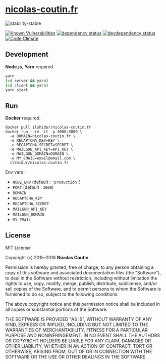 # [nicolas-coutin.fr](https://nicolas-coutin.fr)

![stability-stable](https://img.shields.io/badge/stability-stable-green.svg)

[![Known Vulnerabilities][vulnerabilities-badge]][vulnerabilities-url]
[![dependency status][dependency-badge]][dependency-url]
[![devdependency status][devdependency-badge]][devdependency-url]
[![Code Climate][maintainability-badge]][maintainability-url]

## Development

**Node.js**, **Yarn** required.

```bash
yarn
(cd server && yarn)
(cd client && yarn)
yarn start
```

## Run

**Docker** required.

```
docker pull ilshidur/nicolas-coutin.fr
docker run --rm -it -p 3000:3000 \
  -e DOMAIN=nicolas-coutin.fr \
  -e RECAPTCHA_KEY=KEY \
  -e RECAPTCHA_SECRET=SECRET \
  -e MAILGUN_API_KEY=API_KEY \
  -e MAILGUN_DOMAIN=DOMAIN \
  -e MY_EMAIL=email@email.com \
  ilshidur/nicolas-coutin.fr
```

Env vars :

* `NODE_ENV` (default : `'production'`)
* `PORT` (default : `3000`)
* `DOMAIN`
* `RECAPTCHA_KEY`
* `RECAPTCHA_SECRET`
* `MAILGUN_API_KEY`
* `MAILGUN_DOMAIN`
* `MY_EMAIL`

## License

MIT License

Copyright (c) 2015-2018 **Nicolas Coutin**

Permission is hereby granted, free of charge, to any person obtaining a copy
of this software and associated documentation files (the "Software"), to deal
in the Software without restriction, including without limitation the rights
to use, copy, modify, merge, publish, distribute, sublicense, and/or sell
copies of the Software, and to permit persons to whom the Software is
furnished to do so, subject to the following conditions:

The above copyright notice and this permission notice shall be included in all
copies or substantial portions of the Software.

THE SOFTWARE IS PROVIDED "AS IS", WITHOUT WARRANTY OF ANY KIND, EXPRESS OR
IMPLIED, INCLUDING BUT NOT LIMITED TO THE WARRANTIES OF MERCHANTABILITY,
FITNESS FOR A PARTICULAR PURPOSE AND NONINFRINGEMENT. IN NO EVENT SHALL THE
AUTHORS OR COPYRIGHT HOLDERS BE LIABLE FOR ANY CLAIM, DAMAGES OR OTHER
LIABILITY, WHETHER IN AN ACTION OF CONTRACT, TORT OR OTHERWISE, ARISING FROM,
OUT OF OR IN CONNECTION WITH THE SOFTWARE OR THE USE OR OTHER DEALINGS IN THE
SOFTWARE.

[vulnerabilities-badge]: https://snyk.io/test/github/Ilshidur/nicolas-coutin.fr/badge.svg
[vulnerabilities-url]: https://snyk.io/test/github/Ilshidur/nicolas-coutin.fr
[dependency-badge]: https://david-dm.org/Ilshidur/nicolas-coutin.fr/status.svg?path=server
[dependency-url]: https://david-dm.org/Ilshidur/nicolas-coutin.fr?path=server
[devdependency-badge]: https://david-dm.org/Ilshidur/nicolas-coutin.fr/dev-status.svg?path=server
[devdependency-url]: https://david-dm.org/Ilshidur/nicolas-coutin.fr?path=server&type=dev
[maintainability-badge]: https://api.codeclimate.com/v1/badges/3f3e6503aac7ba77765f/maintainability
[maintainability-url]: https://codeclimate.com/github/Ilshidur/nicolas-coutin.fr/maintainability
